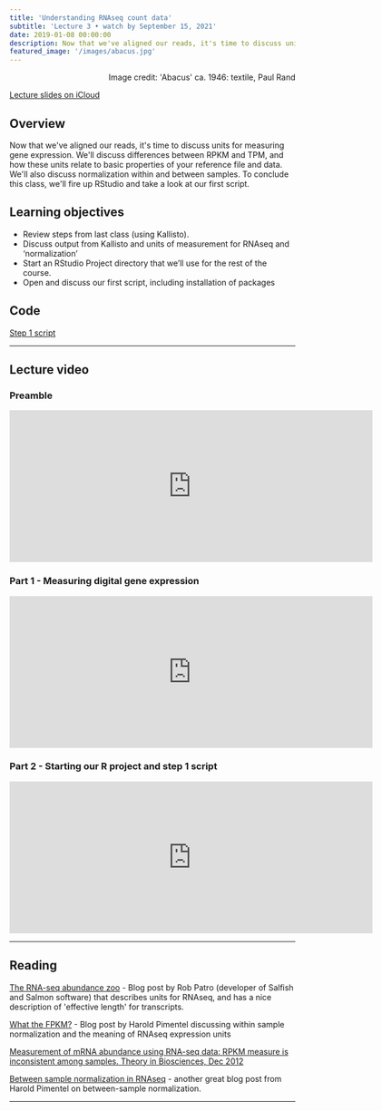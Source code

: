 ```yaml
---
title: 'Understanding RNAseq count data'
subtitle: 'Lecture 3 • watch by September 15, 2021'
date: 2019-01-08 00:00:00
description: Now that we've aligned our reads, it's time to discuss units for measuring gene expression.  We'll discuss differences between RPKM and TPM, and how these units relate to basic properties of your reference file and data.  We'll also discuss normalization within and between samples.  To conclude this class, we'll fire up RStudio and take a look at our first script.  
featured_image: '/images/abacus.jpg'
---
```


<div style="text-align: right"> Image credit: 'Abacus' ca. 1946: textile, Paul Rand </div>

[Lecture slides on iCloud](https://www.icloud.com/keynote/03XFG7iDxCqONRP_qEPEUsq2Q#Lecture4%5Funits)

## Overview

 Now that we've aligned our reads, it's time to discuss units for measuring gene expression.  We'll discuss differences between RPKM and TPM, and how these units relate to basic properties of your reference file and data.  We'll also discuss normalization within and between samples.  To conclude this class, we'll fire up RStudio and take a look at our first script.   

## Learning objectives

* Review steps from last class (using Kallisto).
* Discuss output from Kallisto and units of measurement for RNAseq and ‘normalization’
* Start an RStudio Project directory that we’ll use for the rest of the course.
* Open and discuss our first script, including installation of packages

## Code

[Step 1 script](http://DIYtranscriptomics.github.io/Code/files/Step1_TxImport.R)

---

## Lecture video

### Preamble

<iframe src="https://player.vimeo.com/video/604212349?h=248531ec07" width="640" height="268" frameborder="0" allow="autoplay; fullscreen; picture-in-picture" allowfullscreen></iframe>

### Part 1 - Measuring digital gene expression

<iframe src="https://player.vimeo.com/video/411253362" width="640" height="268" frameborder="0" allow="autoplay; fullscreen" allowfullscreen></iframe>

### Part 2 - Starting our R project and step 1 script

<iframe src="https://player.vimeo.com/video/411270684" width="640" height="268" frameborder="0" allow="autoplay; fullscreen" allowfullscreen></iframe>

---

## Reading

[The RNA-seq abundance zoo](http://robpatro.com/lab/?p=235) - Blog post by Rob Patro (developer of Salfish and Salmon software) that describes units for RNAseq, and has a nice description of 'effective length' for transcripts.

[What the FPKM?](https://haroldpimentel.wordpress.com/2014/05/08/what-the-fpkm-a-review-rna-seq-expression-units/) - Blog post by Harold Pimentel discussing within sample normalization and the meaning of RNAseq expression units

[Measurement of mRNA abundance using RNA-seq data: RPKM measure is inconsistent among samples. Theory in Biosciences, Dec 2012](http://DIYtranscriptomics.github.io/Reading/files/wagnerTPM.pdf)

[Between sample normalization in RNAseq](https://haroldpimentel.wordpress.com/2014/12/08/in-rna-seq-2-2-between-sample-normalization/) - another great blog post from Harold Pimentel on between-sample normalization.

---

